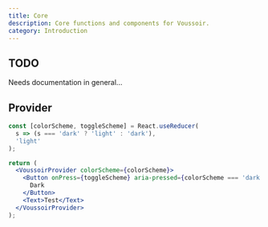 ```yaml
---
title: Core
description: Core functions and components for Voussoir.
category: Introduction
---
```


## TODO

Needs documentation in general...

## Provider

```jsx {% live=true %}
const [colorScheme, toggleScheme] = React.useReducer(
  s => (s === 'dark' ? 'light' : 'dark'),
  'light'
);

return (
  <VoussoirProvider colorScheme={colorScheme}>
    <Button onPress={toggleScheme} aria-pressed={colorScheme === 'dark'}>
      Dark
    </Button>
    <Text>Test</Text>
  </VoussoirProvider>
);
```
